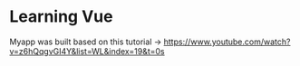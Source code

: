 # Learning Vue

Myapp was built based on this tutorial -> https://www.youtube.com/watch?v=z6hQqgvGI4Y&list=WL&index=19&t=0s